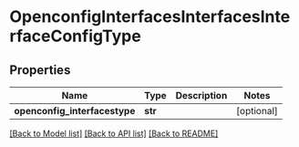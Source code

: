 # OpenconfigInterfacesInterfacesInterfaceConfigType

## Properties
Name | Type | Description | Notes
------------ | ------------- | ------------- | -------------
**openconfig_interfacestype** | **str** |  | [optional] 

[[Back to Model list]](../README.md#documentation-for-models) [[Back to API list]](../README.md#documentation-for-api-endpoints) [[Back to README]](../README.md)


